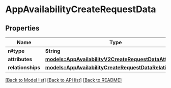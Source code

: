 # AppAvailabilityCreateRequestData

## Properties

Name | Type | Description | Notes
------------ | ------------- | ------------- | -------------
**r#type** | **String** |  | 
**attributes** | [**models::AppAvailabilityV2CreateRequestDataAttributes**](AppAvailabilityV2CreateRequest_data_attributes.md) |  | 
**relationships** | [**models::AppAvailabilityCreateRequestDataRelationships**](AppAvailabilityCreateRequest_data_relationships.md) |  | 

[[Back to Model list]](../README.md#documentation-for-models) [[Back to API list]](../README.md#documentation-for-api-endpoints) [[Back to README]](../README.md)


